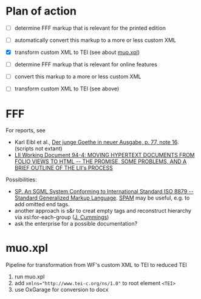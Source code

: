 # Plan of action

* [ ] determine FFF markup that is relevant for the printed edition

* [ ] automatically convert this markup to a more or less custom XML

* [X] transform custom XML to TEI (see about [muo.xpl](#muoxpl))

* [ ] determine FFF markup that is relevant for online features

* [ ] convert this markup to a more or less custom XML

* [ ] transform custom XML to TEI (see above)

# FFF
For reports, see
* Karl Eibl et al., [Der junge Goethe in neuer Ausgabe, p. 77, note 16](https://books.google.de/books?id=l93oI-BtDeIC&lpg=PP1&hl=de&pg=PA77#v=onepage&q&f=false). (scripts not extant)
* [LII Working Document 94-4: MOVING HYPERTEXT DOCUMENTS FROM FOLIO VIEWS TO HTML -- THE PROMISE, SOME PROBLEMS, AND A BRIEF OUTLINE OF THE LII's PROCESS](https://www.law.cornell.edu/papers/lii/fffhtml.htm)

Possibilities:
* [SP. An SGML System Conforming to International Standard ISO 8879 -- Standard Generalized Markup Language](http://www.jclark.com/sp/). [SPAM](http://www.jclark.com/sp/spam.htm) may be useful, e.g. to add omitted end tags.
* another approach is s&r to creat empty tags and reconstruct hierarchy via xsl:for-each-group ([J. Cummings](https://listserv.brown.edu/archives/cgi-bin/wa?A2=TEI-L;8396b55d.1605))
* ask the enterprise for a possible documentation?

# muo.xpl
Pipeline for transformation from WF's custom XML to TEI to reduced TEI

1. run muo.xpl
2. add `xmlns="http://www.tei-c.org/ns/1.0"` to root element `<TEI>`
3. use OxGarage for conversion to docx